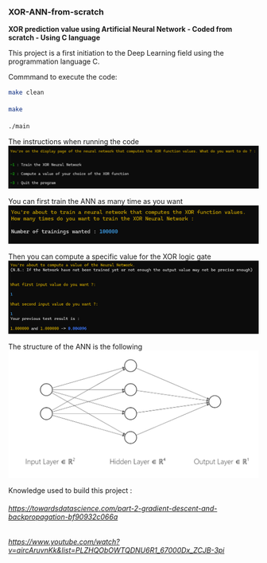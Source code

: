 ### XOR-ANN-from-scratch
**XOR prediction value using Artificial Neural Network - Coded from scratch - Using C language** 

This project is a first initiation to the Deep Learning field using the programmation language C. 

Commmand to execute the code: 
```bash
make clean

make

./main
```
The instructions when running the code
![Instructions](images/Instructions.PNG)

You can first train the ANN as many time as you want 
![Trainig instructions](images/Training.PNG)

Then you can compute a specific value for the XOR logic gate 
![Test instructions](images/Test.PNG)

The structure of the ANN is the following
![ANN structure](images/ANN_structure.PNG)

Knowledge used to build this project : 
###### https://towardsdatascience.com/part-2-gradient-descent-and-backpropagation-bf90932c066a
###### https://www.youtube.com/watch?v=aircAruvnKk&list=PLZHQObOWTQDNU6R1_67000Dx_ZCJB-3pi

